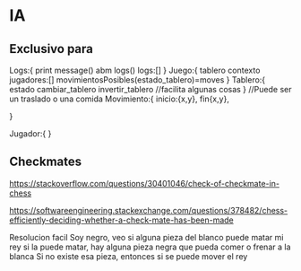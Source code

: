 # IA
## Exclusivo para 
Logs:{
    print message()
    abm logs()
    logs:[]
}
Juego:{
    tablero
    contexto
    jugadores:[]
    movimientosPosibles(estado_tablero)=moves
}
Tablero:{
    estado
    cambiar_tablero
    invertir_tablero //facilita algunas cosas
}
//Puede ser un traslado o una comida
Movimiento:{
    inicio:{x,y},
    fin{x,y},

}

Jugador:{
}

## Checkmates
https://stackoverflow.com/questions/30401046/check-of-checkmate-in-chess

https://softwareengineering.stackexchange.com/questions/378482/chess-efficiently-deciding-whether-a-check-mate-has-been-made

Resolucion facil
Soy negro, veo si alguna pieza del blanco puede matar mi rey
si la puede matar, hay alguna pieza negra que pueda comer o frenar a la blanca
Si no existe esa pieza, entonces si se puede mover el rey